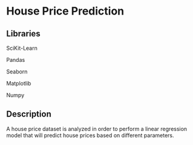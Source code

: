 # House Price Prediction

## Libraries
SciKit-Learn

Pandas

Seaborn

Matplotlib

Numpy

## Description
A house price dataset is analyzed in order to perform a linear regression model that will predict house prices based on different parameters.
